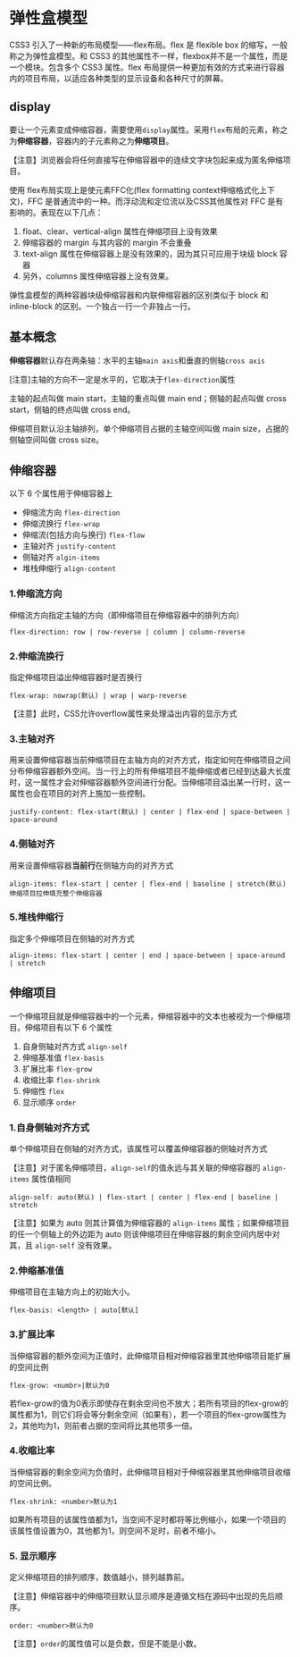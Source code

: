 # 弹性盒模型

CSS3 引入了一种新的布局模型——flex布局。flex 是 flexible box 的缩写，一般称之为弹性盒模型。和 CSS3 的其他属性不一样，flexbox并不是一个属性，而是一个模块。包含多个 CSS3 属性。flex 布局提供一种更加有效的方式来进行容器内的项目布局，以适应各种类型的显示设备和各种尺寸的屏幕。

## display

要让一个元素变成伸缩容器，需要使用`display`属性。采用`flex`布局的元素，称之为**伸缩容器**，容器内的子元素称之为**伸缩项目**。

【注意】浏览器会将任何直接写在伸缩容器中的连续文字块包起来成为匿名伸缩项目。

使用 flex布局实现上是使元素FFC化(flex formatting context伸缩格式化上下文)，FFC 是普通流中的一种。而浮动流和定位流以及CSS其他属性对 FFC 是有影响的。表现在以下几点：

1. float、clear、vertical-align 属性在伸缩项目上没有效果
2. 伸缩容器的 margin 与其内容的 margin 不会重叠
3. text-align 属性在伸缩容器上是没有效果的，因为其只可应用于块级 block 容器
4. 另外，columns 属性伸缩容器上没有效果。

弹性盒模型的两种容器块级伸缩容器和内联伸缩容器的区别类似于 block 和 inline-block 的区别。一个独占一行一个非独占一行。

## 基本概念

**伸缩容器**默认存在两条轴：水平的主轴`main axis`和垂直的侧轴`cross axis`

[注意]主轴的方向不一定是水平的，它取决于`flex-direction`属性

主轴的起点叫做 main start，主轴的重点叫做 main end；侧轴的起点叫做 cross start，侧轴的终点叫做 cross end。

伸缩项目默认沿主轴排列，单个伸缩项目占据的主轴空间叫做 main size，占据的侧轴空间叫做 cross size。

## 伸缩容器

以下 6 个属性用于伸缩容器上

- 伸缩流方向 `flex-direction`
- 伸缩流换行 `flex-wrap`
- 伸缩流(包括方向与换行) `flex-flow`
- 主轴对齐 `justify-content`
- 侧轴对齐 `algin-items`
- 堆栈伸缩行  `align-content`

### 1.伸缩流方向

伸缩流方向指定主轴的方向（即伸缩项目在伸缩容器中的排列方向）

`flex-direction: row | row-reverse | column | column-reverse`

### 2.伸缩流换行

指定伸缩项目溢出伸缩容器时是否换行

`flex-wrap: nowrap(默认) | wrap | warp-reverse`

【注意】此时，CSS允许overflow属性来处理溢出内容的显示方式

### 3.主轴对齐

用来设置伸缩容器当前伸缩项目在主轴方向的对齐方式，指定如何在伸缩项目之间分布伸缩容器额外空间。当一行上的所有伸缩项目不能伸缩或者已经到达最大长度时，这一属性才会对伸缩容器额外空间进行分配。当伸缩项目溢出某一行时，这一属性也会在项目的对齐上施加一些控制。

`justify-content: flex-start(默认) | center | flex-end | space-between | space-around`

### 4.侧轴对齐

用来设置伸缩容器**当前行**在侧轴方向的对齐方式

`align-items: flex-start | center | flex-end | baseline | stretch(默认) 伸缩项目拉伸填充整个伸缩容器`

### 5.堆栈伸缩行

指定多个伸缩项目在侧轴的对齐方式

`align-items: flex-start | center | end | space-between | space-around | stretch`

## 伸缩项目

一个伸缩项目就是伸缩容器中的一个元素，伸缩容器中的文本也被视为一个伸缩项目。伸缩项目有以下 6 个属性

1. 自身侧轴对齐方式 `align-self`
2. 伸缩基准值 `flex-basis`
3. 扩展比率 `flex-grow`
4. 收缩比率 `flex-shrink`
5. 伸缩性 `flex`
6. 显示顺序 `order`

### 1.自身侧轴对齐方式

单个伸缩项目在侧轴的对齐方式，该属性可以覆盖伸缩容器的侧轴对齐方式

【注意】对于匿名伸缩项目，`align-self`的值永远与其关联的伸缩容器的 `align-items` 属性值相同

`align-self: auto(默认) | flex-start | center | flex-end | baseline | stretch`

【注意】如果为 auto 则其计算值为伸缩容器的 `align-items` 属性；如果伸缩项目的任一个侧轴上的外边距为 auto 则该伸缩项目在伸缩容器的剩余空间内居中对其，且 `align-self` 没有效果。

### 2.伸缩基准值

伸缩项目在主轴方向上的初始大小。

`flex-basis: <length> | auto[默认]`

### 3.扩展比率

当伸缩容器的额外空间为正值时，此伸缩项目相对伸缩容器里其他伸缩项目能扩展的空间比例

`flex-grow: <numbr>|默认为0`

若flex-grow的值为0表示即使存在剩余空间也不放大；若所有项目的flex-grow的属性都为1，则它们将会等分剩余空间（如果有），若一个项目的flex-grow属性为2，其他均为1，则前者占据的空间将比其他项多一倍。

### 4.收缩比率

当伸缩容器的剩余空间为负值时，此伸缩项目相对于伸缩容器里其他伸缩项目收缩的空间比例。

`flex-shrink: <number>默认为1`

如果所有项目的该属性值都为1，当空间不足时都将等比例缩小，如果一个项目的该属性值设置为0，其他都为1，则空间不足时，前者不缩小。

### 5. 显示顺序

定义伸缩项目的排列顺序，数值越小，排列越靠前。

【注意】伸缩容器中的伸缩项目默认显示顺序是遵循文档在源码中出现的先后顺序。

`order: <number>默认为0`

【注意】`order`的属性值可以是负数，但是不能是小数。
